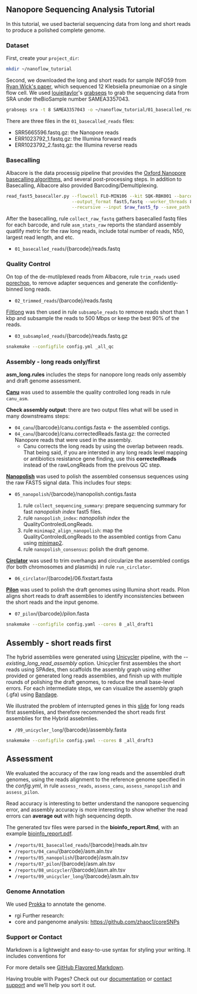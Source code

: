 ## Nanopore Sequencing Analysis Tutorial

In this tutorial, we used bacterial sequencing data from long and short reads to produce a polished complete genome. 

### Dataset

First, create your `project_dir`:
  ```bash
  mkdir ~/nanoflow_tutorial
  ```
Second, we downloaded the long and short reads for sample INFO59 from [Ryan Wick's paper](https://www.ncbi.nlm.nih.gov/pubmed/29177090), which sequenced 12 Klebsiella pneumoniae on a single flow cell. We used [louiejtaylor](https://github.com/louiejtaylor)'s [grabseqs](https://github.com/louiejtaylor/grabseqs) to grab the sequencing data from SRA under theBioSample number SAMEA3357043.
  ```bash
  grabseqs sra -t 8 SAMEA3357043 -o ~/nanoflow_tutorial/01_basecalled_reads
  ```

There are three files in the `01_basecalled_reads` files:
- SRR5665596.fastq.gz: the Nanopore reads
- ERR1023792_1.fastq.gz: the Illumina forward reads
- ERR1023792_2.fastq.gz: the Illumina reverse reads

### Basecalling

Albacore is the data processig pipeline that provides the [Oxford Nanopore basecalling algorithms](https://nanoporetech.com/analyse), and several post-processing steps. In addition to Basecalling, Albacore also provided Barcoding/Demultiplexing. 
  ```bash
  read_fast5_basecaller.py --flowcell FLO-MIN106 --kit SQK-RBK001 --barcoding \
                           --output_format fast5,fastq --worker_threads 8 \
                           --recursive --input $raw_fast5_fp --save_path $basecalled_fast5_fp
  ```

After the basecalling, rule `collect_raw_fastq` gathers basecalled fastq files for each barcode, and rule `asm_stats_raw` reports the standard assembly quatlify metric for the raw long reads, include total number of reads, N50, largest read length, and etc.

- `01_basecalled_reads`/{barcode}/reads.fastq

### Quality Control

On top of the de-mutilplexed reads from Albacore, rule `trim_reads` used [porechop](https://github.com/rrwick/Porechop), to remove adapter sequences and generate the confidently-binned long reads. 
- `02_trimmed_reads`/{barcode}/reads.fastq


[Filtlong](https://github.com/rrwick/Filtlong) was then used in rule `subsample_reads` to remove reads short than 1 kbp and subsample the reads to 500 Mbps or keep the best 90% of the reads.

-  `03_subsampled_reads`/{barcode}/reads.fastq.gz

  ```bash
  snakemake --configfile config.yml _all_qc
  ```

### Assembly - long reads only/first

**asm_long.rules** includes the steps for nanopore long reads only assembly and draft genome assessment.

**[Canu](http://canu.readthedocs.io/en/latest/quick-start.html)** was used to assemble the quality controlled long reads in rule `canu_asm`.

**Check assembly output**: there are two output files what will be used in many downstreams steps:

- `04_canu`/{barcode}/canu.contigs.fasta <- the assembled contigs.
- `04_canu`/{barcode}/canu.correctedReads.fasta.gz: the corrected Nanopore reads that were used in the assembly.
  - Canu corrects the long reads by using the overlap between reads. That being said, if you are intersted in any long reads level mapping or antibiotics resistance gene finding, use this **correctedReads** instead of the rawLongReads from the preivous QC step.
  
  
**[Nanopolish](http://nanopolish.readthedocs.io/en/latest/installation.html#installing-a-particular-release)** was used to polish the assembled consensus sequences using the raw FAST5 signal data. This includes four steps: 

- `05_nanopolish`/{barcode}/nanopolish.contigs.fasta

  1. rule `collect_sequencing_summary`: prepare sequencing summary for fast *nanopolish index* fast5 files.
  2. rule `nanopolish_index`: *nanopolish index* the QualityControledLongReads.
  3. rule  `minimap2_align_nanopolish`: map the QualityControledLongReads to the assembled contigs from Canu using [minimap2](https://github.com/lh3/minimap2).
  4. rule `nanopolish_consensus`: polish the draft genome.
 
 
**[Circlator](https://github.com/sanger-pathogens/circlator/wiki/Brief-instructions)** was used to trim overhangs and circularize the assembled contigs (for both chromosomes and plasmids) in rule `run_circlator`.
-  `06_circlator`/{barcode}/06.fixstart.fasta


**[Pilon](https://github.com/broadinstitute/pilon/wiki)** was used to polish the draft genomes using Illumina short reads. Pilon aligns short reads to draft assemblies to identify inconsistencies between the short reads and the input genome.

- `07_pilon`/{barcode}/pilon.fasta

```bash
snakemake --configfile config.yaml --cores 8 _all_draft1
```


## Assembly - short reads first

The hybrid assemblies were generated using [Unicycler](https://github.com/rrwick/Unicycler) pipeline, with the *--existing_long_read_assembly* option. Unicycler first assembles the short reads using SPAdes, then scaffolds the assembly graph using either provided or generated long reads assemblies, and finish up with multiple rounds of polishing the draft genomes, to reduce the small base-level errors. For each intermediate steps, we can visualize the assembly graph (.gfa) using [Bandage](https://github.com/rrwick/Bandage).


We illustrated the problem of interrupted genes in this [slide](https://github.com/zhaoc1/nanoflow/blob/master/demo_interruptted_genes.pdf) for long reads first assemblies, and therefore recommended the short reads first assemblies for the Hybrid assebmlies.

- `/09_unicycler_long`/{barcode}/assembly.fasta

```bash
snakemake --configfile config.yaml --cores 8 _all_draft3
```

   
   
## Assessment

We evaluated the accuracy of the raw long reads and the assembled draft genomes, using the reads alignment to the reference genome specified in the *config.yml*, in rule `assess_reads`, `assess_canu`, `assess_nanopolish` and `assess_pilon`.

Read accuracy is interesting to better understand the nanopore sequencing error, and assembly accuracy is more interesting to show whether the read errors can **average out** with high sequencing depth.

The generated tsv files were parsed in the **bioinfo_report.Rmd**, with an example [bioinfo_report.pdf](https://github.com/zhaoc1/nanoflow/blob/master/bioinfo_report.pdf). 

- `/reports/01_basecalled_reads`/{barcode}/reads.aln.tsv
- `/reports/04_canu`/{barcode}/asm.aln.tsv
- `/reports/05_nanopolish`/{barcode}/asm.aln.tsv
- `/reports/07_pilon`/{barcode}/asm.aln.tsv
- `/reports/08_unicycler`/{barcode}/asm.aln.tsv
- `/reports/09_unicycler_long`/{barcode}/asm.aln.tsv


### Genome Annotation
We used [Prokka](https://github.com/tseemann/prokka) to annotate the genome.
- rgi
Further research:
- core and pangenome analysis: https://github.com/zhaoc1/coreSNPs


### Support or Contact

Markdown is a lightweight and easy-to-use syntax for styling your writing. It includes conventions for



For more details see [GitHub Flavored Markdown](https://guides.github.com/features/mastering-markdown/).

Having trouble with Pages? Check out our [documentation](https://help.github.com/categories/github-pages-basics/) or [contact support](https://github.com/contact) and we’ll help you sort it out.

